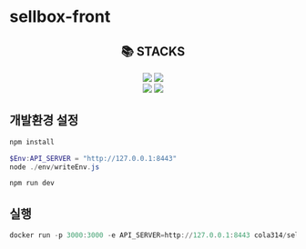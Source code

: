 # sellbox-front

<div align=center><h2>📚 STACKS</h2></div>

<div align=center>
  <img src="https://img.shields.io/badge/TypeScript-3178C6.svg?style=for-the-badge&logo=TypeScript&logoColor=white">
  <img src="https://img.shields.io/badge/Tailwind%20CSS-06B6D4.svg?style=for-the-badge&logo=Tailwind%20CSS&logoColor=white">
  <br/>
  <img src="https://img.shields.io/badge/next.js-000000?style=for-the-badge&logo=next.js&logoColor=white">
  <img src="https://img.shields.io/badge/Storybook-FF4785?style=for-the-badge&logo=Storybook&logoColor=white">
  <br>
</div>

## 개발환경 설정

```powershell
npm install

$Env:API_SERVER = "http://127.0.0.1:8443"
node ./env/writeEnv.js

npm run dev
```

## 실행
```powershell
docker run -p 3000:3000 -e API_SERVER=http://127.0.0.1:8443 cola314/sellbox-front:latest
```
